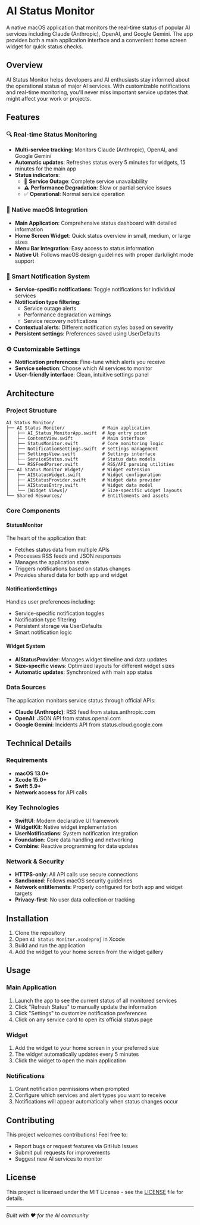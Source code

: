 # AI Status Monitor

A native macOS application that monitors the real-time status of popular AI services including Claude (Anthropic), OpenAI, and Google Gemini. The app provides both a main application interface and a convenient home screen widget for quick status checks.

## Overview

AI Status Monitor helps developers and AI enthusiasts stay informed about the operational status of major AI services. With customizable notifications and real-time monitoring, you'll never miss important service updates that might affect your work or projects.

## Features

### 🔍 Real-time Status Monitoring
- **Multi-service tracking**: Monitors Claude (Anthropic), OpenAI, and Google Gemini
- **Automatic updates**: Refreshes status every 5 minutes for widgets, 15 minutes for the main app
- **Status indicators**: 
  - 🚨 **Service Outage**: Complete service unavailability
  - ⚠️ **Performance Degradation**: Slow or partial service issues
  - ✅ **Operational**: Normal service operation

### 📱 Native macOS Integration
- **Main Application**: Comprehensive status dashboard with detailed information
- **Home Screen Widget**: Quick status overview in small, medium, or large sizes
- **Menu Bar Integration**: Easy access to status information
- **Native UI**: Follows macOS design guidelines with proper dark/light mode support

### 🔔 Smart Notification System
- **Service-specific notifications**: Toggle notifications for individual services
- **Notification type filtering**: 
  - Service outage alerts
  - Performance degradation warnings
  - Service recovery notifications
- **Contextual alerts**: Different notification styles based on severity
- **Persistent settings**: Preferences saved using UserDefaults

### ⚙️ Customizable Settings
- **Notification preferences**: Fine-tune which alerts you receive
- **Service selection**: Choose which AI services to monitor
- **User-friendly interface**: Clean, intuitive settings panel

## Architecture

### Project Structure
```
AI Status Monitor/
├── AI Status Monitor/              # Main application
│   ├── AI_Status_MonitorApp.swift  # App entry point
│   ├── ContentView.swift           # Main interface
│   ├── StatusMonitor.swift         # Core monitoring logic
│   ├── NotificationSettings.swift  # Settings management
│   ├── SettingsView.swift          # Settings interface
│   ├── ServiceStatus.swift         # Status data models
│   └── RSSFeedParser.swift         # RSS/API parsing utilities
├── AI Status Monitor Widget/       # Widget extension
│   ├── AIStatusWidget.swift        # Widget configuration
│   ├── AIStatusProvider.swift      # Widget data provider
│   ├── AIStatusEntry.swift         # Widget data model
│   └── [Widget Views]/             # Size-specific widget layouts
└── Shared Resources/               # Entitlements and assets
```

### Core Components

#### StatusMonitor
The heart of the application that:
- Fetches status data from multiple APIs
- Processes RSS feeds and JSON responses
- Manages the application state
- Triggers notifications based on status changes
- Provides shared data for both app and widget

#### NotificationSettings
Handles user preferences including:
- Service-specific notification toggles
- Notification type filtering
- Persistent storage via UserDefaults
- Smart notification logic

#### Widget System
- **AIStatusProvider**: Manages widget timeline and data updates
- **Size-specific views**: Optimized layouts for different widget sizes
- **Automatic updates**: Synchronized with main app status

### Data Sources

The application monitors service status through official APIs:
- **Claude (Anthropic)**: RSS feed from status.anthropic.com
- **OpenAI**: JSON API from status.openai.com
- **Google Gemini**: Incidents API from status.cloud.google.com

## Technical Details

### Requirements
- **macOS 13.0+**
- **Xcode 15.0+**
- **Swift 5.9+**
- **Network access** for API calls

### Key Technologies
- **SwiftUI**: Modern declarative UI framework
- **WidgetKit**: Native widget implementation
- **UserNotifications**: System notification integration
- **Foundation**: Core data handling and networking
- **Combine**: Reactive programming for data updates

### Network & Security
- **HTTPS-only**: All API calls use secure connections
- **Sandboxed**: Follows macOS security guidelines
- **Network entitlements**: Properly configured for both app and widget targets
- **Privacy-first**: No user data collection or tracking

## Installation

1. Clone the repository
2. Open `AI Status Monitor.xcodeproj` in Xcode
3. Build and run the application
4. Add the widget to your home screen from the widget gallery

## Usage

### Main Application
1. Launch the app to see the current status of all monitored services
2. Click "Refresh Status" to manually update the information
3. Click "Settings" to customize notification preferences
4. Click on any service card to open its official status page

### Widget
1. Add the widget to your home screen in your preferred size
2. The widget automatically updates every 5 minutes
3. Click the widget to open the main application

### Notifications
1. Grant notification permissions when prompted
2. Configure which services and alert types you want to receive
3. Notifications will appear automatically when status changes occur

## Contributing

This project welcomes contributions! Feel free to:
- Report bugs or request features via GitHub Issues
- Submit pull requests for improvements
- Suggest new AI services to monitor

## License

This project is licensed under the MIT License - see the [LICENSE](LICENSE) file for details.

---

*Built with ❤️ for the AI community*